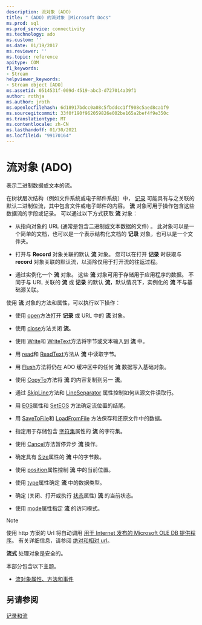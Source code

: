 ```yaml
---
description: 流对象 (ADO)
title: " (ADO) 的流对象 |Microsoft Docs"
ms.prod: sql
ms.prod_service: connectivity
ms.technology: ado
ms.custom: ''
ms.date: 01/19/2017
ms.reviewer: ''
ms.topic: reference
apitype: COM
f1_keywords:
- Stream
helpviewer_keywords:
- Stream object [ADO]
ms.assetid: 0514531f-009d-4519-abc3-d727014a39f1
author: rothja
ms.author: jroth
ms.openlocfilehash: 6d18917bdcc0a08c5fbddcc1ff908c5aed8ca1f9
ms.sourcegitcommit: 33f0f190f962059826e002be165a2bef4f9e350c
ms.translationtype: MT
ms.contentlocale: zh-CN
ms.lasthandoff: 01/30/2021
ms.locfileid: "99170164"
---
```

# <a name="stream-object-ado"></a>流对象 (ADO)
表示二进制数据或文本的流。  
  
 在树状层次结构（例如文件系统或电子邮件系统）中， [记录](./record-object-ado.md) 可能具有与之关联的默认二进制位流，其中包含文件或电子邮件的内容。 **流** 对象可用于操作包含这些数据流的字段或记录。 可以通过以下方式获取 **流** 对象：  
  
-   从指向对象的 URL (通常是包含二进制或文本数据的文件) 。 此对象可以是一个简单的文档，也可以是一个表示结构化文档的 **记录** 对象，也可以是一个文件夹。  
  
-   打开与 **Record** 对象关联的默认 **流** 对象。 您可以在打开 **记录** 时获取与 **record** 对象关联的默认流，以消除仅用于打开流的往返过程。  
  
-   通过实例化一个 **流** 对象。 这些 **流** 对象可用于存储用于应用程序的数据。 不同于与 URL 关联的 **流** 或 **记录** 的默认 **流**，默认情况下，实例化的 **流** 不与基础源关联。  
  
 使用 **流** 对象的方法和属性，可以执行以下操作：  
  
-   使用 [open](./open-method-ado-stream.md)方法打开 **记录** 或 URL 中的 **流** 对象。  
  
-   使用 [close](./close-method-ado.md)方法关闭 **流**。  
  
-   使用 [Write](./write-method.md)和 [WriteText](./writetext-method.md)方法将字节或文本输入到 **流** 中。  
  
-   用 [read](./read-method.md)和 [ReadText](./readtext-method.md)方法从 **流** 中读取字节。  
  
-   用 [Flush](./flush-method-ado.md)方法将仍在 ADO 缓冲区中的任何 **流** 数据写入基础对象。  
  
-   使用 [CopyTo](./copyto-method-ado.md)方法将 **流** 的内容复制到另一 **流**。  
  
-   通过 [SkipLine](./skipline-method.md)方法和 [LineSeparator](./lineseparator-property-ado.md) 属性控制如何从源文件读取行。  
  
-   用 [EOS](./eos-property.md)属性和 [SetEOS](./seteos-method.md) 方法确定流位置的结尾。  
  
-   用 [SaveToFile](./savetofile-method.md)和 [LoadFromFile](./loadfromfile-method-ado.md) 方法保存和还原文件中的数据。  
  
-   指定用于存储包含 [字符集](./charset-property-ado.md)属性的 **流** 的字符集。  
  
-   使用 [Cancel](./cancel-method-ado.md)方法暂停异步 **流** 操作。  
  
-   确定具有 [Size](./size-property-ado-stream.md)属性的 **流** 中的字节数。  
  
-   使用 [position](./position-property-ado.md)属性控制 **流** 中的当前位置。  
  
-   使用 [type](./type-property-ado-stream.md)属性确定 **流** 中的数据类型。  
  
-   确定 (关闭、打开或执行 [状态](./state-property-ado.md)属性) **流** 的当前状态。  
  
-   使用 [mode](./mode-property-ado.md)属性指定 **流** 的访问模式。  
  
> [!NOTE]
>  使用 http 方案的 Url 将自动调用 [用于 Internet 发布的 Microsoft OLE DB 提供程序](../../guide/appendixes/microsoft-ole-db-provider-for-internet-publishing.md)。 有关详细信息，请参阅 [绝对和相对 url](../../guide/data/absolute-and-relative-urls.md)。  
  
 **流式** 处理对象是安全的。  
  
 本部分包含以下主题。  
  
-   [流对象属性、方法和事件](./stream-object-properties-methods-and-events.md)  
  
## <a name="see-also"></a>另请参阅  
 [记录和流](../../guide/data/records-and-streams.md)